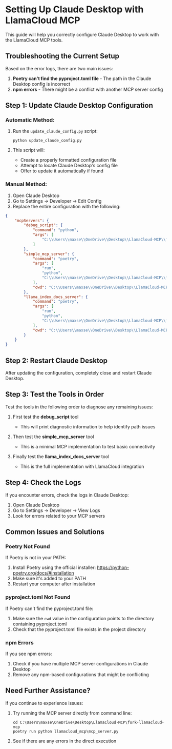 # Setting Up Claude Desktop with LlamaCloud MCP

This guide will help you correctly configure Claude Desktop to work with the LlamaCloud MCP tools.

## Troubleshooting the Current Setup

Based on the error logs, there are two main issues:

1. **Poetry can't find the pyproject.toml file** - The path in the Claude Desktop config is incorrect
2. **npm errors** - There might be a conflict with another MCP server config

## Step 1: Update Claude Desktop Configuration

### Automatic Method:

1. Run the `update_claude_config.py` script:
   ```
   python update_claude_config.py
   ```

2. This script will:
   - Create a properly formatted configuration file
   - Attempt to locate Claude Desktop's config file
   - Offer to update it automatically if found

### Manual Method:

1. Open Claude Desktop
2. Go to Settings → Developer → Edit Config
3. Replace the entire configuration with the following:

```json
{
    "mcpServers": {
        "debug_script": {
            "command": "python",
            "args": [
                "C:\\Users\\maxse\\OneDrive\\Desktop\\LlamaCloud-MCP\\fork-llamacloud-mcp\\debug_script.py"
            ]
        },
        "simple_mcp_server": {
            "command": "poetry",
            "args": [
                "run",
                "python",
                "C:\\Users\\maxse\\OneDrive\\Desktop\\LlamaCloud-MCP\\fork-llamacloud-mcp\\simple_mcp_server.py"
            ],
            "cwd": "C:\\Users\\maxse\\OneDrive\\Desktop\\LlamaCloud-MCP\\fork-llamacloud-mcp"
        },
        "llama_index_docs_server": {
            "command": "poetry",
            "args": [
                "run",
                "python", 
                "C:\\Users\\maxse\\OneDrive\\Desktop\\LlamaCloud-MCP\\fork-llamacloud-mcp\\llamacloud_mcp\\mcp_server.py"
            ],
            "cwd": "C:\\Users\\maxse\\OneDrive\\Desktop\\LlamaCloud-MCP\\fork-llamacloud-mcp"
        }
    }
}
```

## Step 2: Restart Claude Desktop

After updating the configuration, completely close and restart Claude Desktop.

## Step 3: Test the Tools in Order

Test the tools in the following order to diagnose any remaining issues:

1. First test the **debug_script** tool
   - This will print diagnostic information to help identify path issues
   
2. Then test the **simple_mcp_server** tool
   - This is a minimal MCP implementation to test basic connectivity
   
3. Finally test the **llama_index_docs_server** tool
   - This is the full implementation with LlamaCloud integration

## Step 4: Check the Logs

If you encounter errors, check the logs in Claude Desktop:

1. Open Claude Desktop
2. Go to Settings → Developer → View Logs
3. Look for errors related to your MCP servers

## Common Issues and Solutions

### Poetry Not Found

If Poetry is not in your PATH:

1. Install Poetry using the official installer: https://python-poetry.org/docs/#installation
2. Make sure it's added to your PATH
3. Restart your computer after installation

### pyproject.toml Not Found

If Poetry can't find the pyproject.toml file:

1. Make sure the `cwd` value in the configuration points to the directory containing pyproject.toml
2. Check that the pyproject.toml file exists in the project directory

### npm Errors

If you see npm errors:

1. Check if you have multiple MCP server configurations in Claude Desktop
2. Remove any npm-based configurations that might be conflicting

## Need Further Assistance?

If you continue to experience issues:

1. Try running the MCP server directly from command line:
   ```
   cd C:\Users\maxse\OneDrive\Desktop\LlamaCloud-MCP\fork-llamacloud-mcp
   poetry run python llamacloud_mcp\mcp_server.py
   ```

2. See if there are any errors in the direct execution
